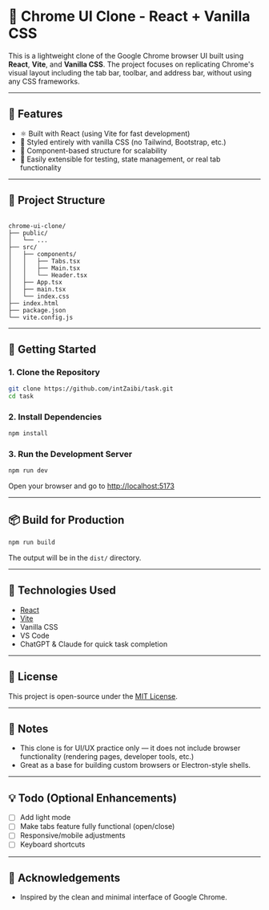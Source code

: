 
# 🚀 Chrome UI Clone - React + Vanilla CSS

This is a lightweight clone of the Google Chrome browser UI built using **React**, **Vite**, and **Vanilla CSS**. The project focuses on replicating Chrome's visual layout including the tab bar, toolbar, and address bar, without using any CSS frameworks.

---

## 🔧 Features

- ⚛️ Built with React (using Vite for fast development)
- 🎨 Styled entirely with vanilla CSS (no Tailwind, Bootstrap, etc.)
- 📁 Component-based structure for scalability
- 🧪 Easily extensible for testing, state management, or real tab functionality

---

## 📁 Project Structure

```

chrome-ui-clone/
├── public/
│   └── ...
├── src/
│   ├── components/
│   │   ├── Tabs.tsx
│   │   ├── Main.tsx
│   │   └── Header.tsx
│   ├── App.tsx
│   ├── main.tsx
│   └── index.css
├── index.html
├── package.json
└── vite.config.js

````

---

## 🚀 Getting Started

### 1. Clone the Repository

```bash
git clone https://github.com/intZaibi/task.git
cd task
````

### 2. Install Dependencies

```bash
npm install
```

### 3. Run the Development Server

```bash
npm run dev
```

Open your browser and go to [http://localhost:5173](http://localhost:5173)

---

## 📦 Build for Production

```bash
npm run build
```

The output will be in the `dist/` directory.

---

## 🧱 Technologies Used

* [React](https://reactjs.org/)
* [Vite](https://vitejs.dev/)
* Vanilla CSS
* VS Code
* ChatGPT & Claude for quick task completion

---

## 📝 License

This project is open-source under the [MIT License](./LICENSE).

---

## 📌 Notes

* This clone is for UI/UX practice only — it does not include browser functionality (rendering pages, developer tools, etc.)
* Great as a base for building custom browsers or Electron-style shells.

---

## 💡 Todo (Optional Enhancements)

* [ ] Add light mode
* [ ] Make tabs feature fully functional (open/close)
* [ ] Responsive/mobile adjustments
* [ ] Keyboard shortcuts

---

## 🙌 Acknowledgements

* Inspired by the clean and minimal interface of Google Chrome.
